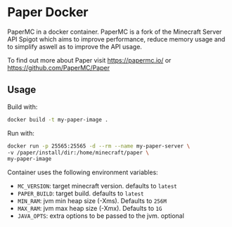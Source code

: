 # Paper Docker

PaperMC in a docker container.
PaperMC is a fork of the Minecraft Server API Spigot which aims to improve performance, 
reduce memory usage and to simplify aswell as to improve the API usage.

To find out more about Paper visit https://papermc.io/ or https://github.com/PaperMC/Paper

## Usage

Build with:
```sh
docker build -t my-paper-image .
```

Run with:
```sh
docker run -p 25565:25565 -d --rm --name my-paper-server \
-v /paper/install/dir:/home/minecraft/paper \
my-paper-image
```

Container uses the following environment variables:
- `MC_VERSION`: target minecraft version. defaults to `latest`
- `PAPER_BUILD`: target build. defaults to `latest`
- `MIN_RAM`: jvm min heap size (-Xms). Defaults to `256M`
- `MAX_RAM`: jvm max heap size (-Xmx). Defaults to `1G`
- `JAVA_OPTS`: extra options to be passed to the jvm. optional
